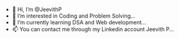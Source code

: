 - 👋 Hi, I’m @JeevithP
- 👀 I’m interested in Coding and Problem Solving...
- 🌱 I’m currently learning DSA and Web development...
- 📫 You can contact me through my Linkedin account Jeevith P...

<!---
JeevithP/JeevithP is a ✨ special ✨ repository because its `README.md` (this file) appears on your GitHub profile.
You can click the Preview link to take a look at your changes.
--->
